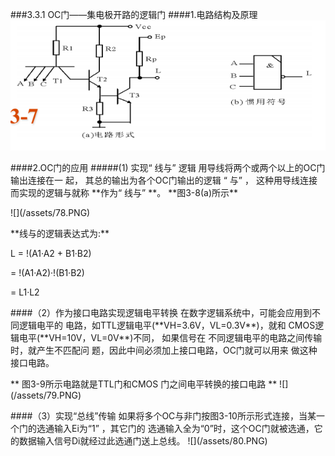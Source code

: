 ###3.3.1 OC门——集电极开路的逻辑门
####1.电路结构及原理
![](/assets/77.PNG)
<p>
####2.OC门的应用 
#####(1) 实现“ 线与” 逻辑
用导线将两个或两个以上的OC门输出连接在一
起， 其总的输出为各个OC门输出的逻辑
“ 与” ， 这种用导线连接而实现的逻辑与就称
**作为“ 线与” **。
**图3-8(a)所示**<P>
![](/assets/78.PNG)
<p>
**线与的逻辑表达式为:**<p>L = !(A1·A2 + B1·B2)<p>= !(A1·A2)·!(B1·B2)<p>= L1·L2<p>
####（2）作为接口电路实现逻辑电平转换
在数字逻辑系统中，可能会应用到不同逻辑电平的
电路，如TTL逻辑电平(**VH=3.6V，VL=0.3V**)，就和
CMOS逻辑电平(**VH=10V，VL=0V**)不同， 如果信号在
不同逻辑电平的电路之间传输时，就产生不匹配问
题，因此中间必须加上接口电路，OC门就可以用来
做这种接口电路。<p>
 ** 图3-9所示电路就是TTL门和CMOS
门之间电平转换的接口电路 **
![](/assets/79.PNG)
<p>
####（3）实现“总线”传输 
如果将多个OC与非门按图3-10所示形式连接，当某一个门的选通输入Ei为“1” ，其它门的 选通输入全为“0”时，这个OC门就被选通，它的数据输入信号Di就经过此选通门送上总线。 
![](/assets/80.PNG)
<p>





